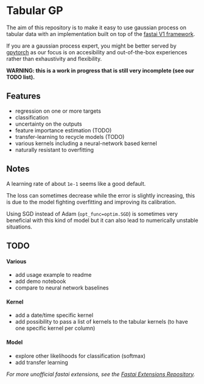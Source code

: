 # Tabular GP

The aim of this repository is to make it easy to use gaussian process on tabular data with an implementation built on top of the [fastai V1 framework](https://docs.fast.ai/).

If you are a gaussian process expert, you might be better served by [gpytorch](https://gpytorch.ai/) as our focus is on accesibility and out-of-the-box experiences rather than exhaustivity and flexibility.

**WARNING: this is a work in progress that is still very incomplete (see our TODO list).**

## Features

- regression on one or more targets
- classification
- uncertainty on the outputs
- feature importance estimation (TODO)
- transfer-learning to recycle models (TODO)
- various kernels including a neural-network based kernel
- naturally resistant to overfitting

## Notes

A learning rate of about `1e-1` seems like a good default.

The loss can sometimes decrease while the error is slightly increasing, this is due to the model fighting overfitting and improving its calibration.

Using SGD instead of Adam (`opt_func=optim.SGD`) is sometimes very beneficial with this kind of model but it can also lead to numerically unstable situations.

## TODO

#### Various

- add usage example to readme
- add demo notebook
- compare to neural network baselines

#### Kernel

- add a date/time specific kernel
- add possibility to pass a list of kernels to the tabular kernels (to have one specific kernel per column)

#### Model

- explore other likelihoods for classification (softmax)
- add transfer learning

*For more unofficial fastai extensions, see the [Fastai Extensions Repository](https://github.com/nestordemeure/fastai-extensions-repository).*